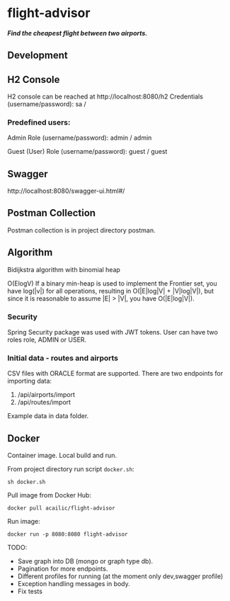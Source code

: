 # flight-advisor
##### Find the cheapest flight between two airports. 
 
 
## Development
 
 
 ## H2 Console
 
 H2 console can be reached at http://localhost:8080/h2
 Credentials (username/password): sa / 
 
 ### Predefined users:
 
 Admin Role (username/password): admin / admin
 
 Guest (User) Role (username/password): guest / guest
 
 ## Swagger
 
 http://localhost:8080/swagger-ui.html#/
 
 ## Postman Collection
 
 Postman collection is  in project directory  postman.
 
  ## Algorithm
  
  Bidijkstra algorithm with binomial heap
  
  O(ElogV)
  If a binary min-heap is used to implement the Frontier set, you have log(|v|) for all operations, resulting in O(|E|log|V| + |V|log|V|), but since it is reasonable to assume |E| > |V|, you have O(|E|log|V|).
 
 ### Security
  Spring Security package was used with JWT tokens.
  User can  have two roles role, ADMIN or USER.  
 
 ### Initial data - routes and airports
 CSV files with ORACLE format are supported.
  There are two endpoints for importing data:
 1. /api/airports/import
 2. /api/routes/import
 
 Example data in data folder.
 
 ## Docker
 
 Container image.
 Local build and run.
 
 From project directory run script `docker.sh`: 
 ```
 sh docker.sh
 ```
 Pull image from Docker Hub: 
 ```
 docker pull acailic/flight-advisor
 ```
 Run image:
 ```
 docker run -p 8080:8080 flight-advisor
 ```
 
 TODO:
 
 -  Save graph into DB (mongo or graph type db).
 -  Pagination for more endpoints.
 -  Different profiles for running (at the moment only dev,swagger profile)
 -  Exception handling messages in body.
 -  Fix tests
